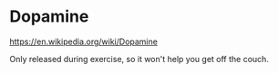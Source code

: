 # Dopamine

https://en.wikipedia.org/wiki/Dopamine

Only released during exercise, so it won't help you get off the couch. 

